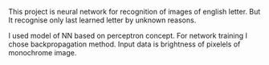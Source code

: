 This project is neural network for recognition of images of english letter. But It recognise only last learned letter by unknown reasons.

I used model of NN based on perceptron concept. For network training I chose backpropagation method. Input data is brightness of pixelels of monochrome image. 
